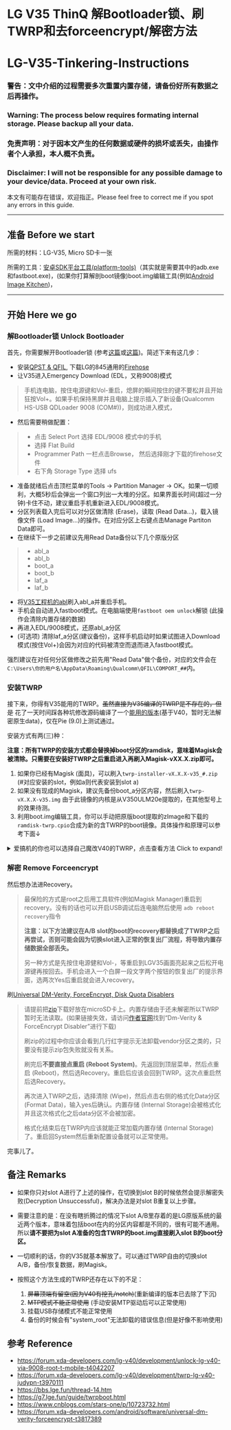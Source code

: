 # LG V35 ThinQ 解Bootloader锁、刷TWRP和去forceencrypt/解密方法
# LG-V35-Tinkering-Instructions

### 警告：文中介绍的过程需要多次重置内置存储，请备份好所有数据之后再操作。
### Warning: The process below requires formating internal storage. Please backup all your data.

### 免责声明：对于因本文产生的任何数据或硬件的损坏或丢失，由操作者个人承担，本人概不负责。
### Disclaimer: I will not be responsible for any possible damage to your device/data. Proceed at your own risk.

本文有可能存在错误，欢迎指正。Please feel free to correct me if you spot any errors in this guide.

----------

## 准备 Before we start

所需的材料：LG-V35, Micro SD卡一张

所需的工具：[安卓SDK平台工具(platform-tools)](https://developer.android.com/studio/releases/platform-tools.html?hl=zh-CN)（其实就是需要其中的adb.exe和fastboot.exe)，(如果你打算解剖boot镜像)boot.img编辑工具(例如[Android Image Kitchen](https://forum.xda-developers.com/showthread.php?t=2073775))， 

----------

## 开始 Here we go

### 解Bootloader锁 Unlock Bootloader

首先，你需要解开Bootloader锁 (参考[这篇](https://forum.xda-developers.com/lg-v40/development/unlock-lg-v40-via-9008-root-t-mobile-t4042207)或[这篇](https://forum.xda-developers.com/lg-v35/development/bootloader-unlock-root-instruction-t4052145))。简述下来有这几步：

* 安装[QPST & QFIL](https://qpsttool.com/qpst-tool-v2-7-480), 下载LG的845通用的[Firehose](https://url.cn/5hRy6EO)
* 让V35进入Emergency Download (EDL，又称9008)模式
> 手机连电脑，按住电源键和Vol-重启，熄屏的瞬间按住的键不要松并且开始狂按Vol+。如果手机保持黑屏并且电脑上提示插入了新设备(Qualcomm HS-USB QDLoader 9008 (COM#))，则成功进入模式，
* 然后需要稍做配置：
> * 点击 Select Port 选择 EDL/9008 模式中的手机
> * 选择 Flat Build
> * Programmer Path 一栏点击Browse， 然后选择刚才下载的firehose文件
> * 右下角 Storage Type 选择 ufs
* 准备就绪后点击顶栏菜单的Tools -> Partition Manager -> OK。如果一切顺利，大概5秒后会弹出一个窗口列出一大堆的分区。如果界面长时间(超过一分钟)卡住不动，建议重启手机重新进入EDL/9008模式。
* 分区列表载入完后可以对分区做清除 (Erase)，读取 (Read Data...)，载入镜像文件 (Load Image...)的操作。在对应分区上右键点击Manage Partiton Data即可。
* 在继续下一步之前建议先用Read Data备份以下几个原版分区
> * abl_a
> * abl_b
> * boot_a
> * boot_b
> * laf_a
> * laf_b
* 将[V35工程机的abl](https://url.cn/5Ni6nuO)刷入abl_a并重启手机。
* 手机会自动进入fastboot模式。在电脑端使用`fastboot oem unlock`解锁 (此操作会清除内置存储的数据)
* 再进入EDL/9008模式，还原abl_a分区
* (可选项) 清除laf_a分区(建议备份)，这样手机启动时如果试图进入Download模式(按住Vol+)会因为对应的代码被清空而退而进入fastboot模式。

强烈建议在对任何分区做修改之前先用"Read Data"做个备份，对应的文件会在`C:\Users\你的用户名\AppData\Roaming\Qualcomm\QFIL\COMPORT_##`内。

### 安装TWRP 

接下来，你得有V35能用的TWRP。~~虽然直接为V35编译的TWRP是不存在的，但是~~ 花了一天时间踩各种坑修改源码编译了一个[能用的版本](https://github.com/kaneorotar/LG-V35-Tinkering-Instructions/releases)(基于V40，暂时无法解密原生data)，仅在Pie (9.0)上测试通过。 

安装方式有两(三)种：

**注意：所有TWRP的安装方式都会替换掉boot分区的ramdisk，意味着Magisk会被清除。只需要在安装好TWRP之后重启进入再刷入Magisk-vXX.X.zip即可。**

1. 如果你已经有Magisk (面具)，可以刷入`twrp-installer-vX.X.X-v35_#.zip` (#对应安装的slot，例如a则代表安装到slot a)
2. 如果没有现成的Magisk，建议先备份boot_a分区内容，然后刷入`twrp-vX.X.X-v35.img` 由于此镜像的内核是从V350ULM20e提取的，在其他型号上的效果待测。
3. 利用boot.img编辑工具，你可以手动把原版boot提取的zImage和下载的`ramdisk-twrp.cpio`合成为新的含TWRP的boot镜像。具体操作和原理可以参考下面↓

<details>
  <summary>爱搞机的你也可以选择自己魔改V40的TWRP，点击查看方法 Click to expand!</summary>

  由于硬件的相似度较高，我们可以对V40的TWRP进行魔改适配V35。

  > ### 背景知识 Background
  > 
  > boot.img分三个部分
  > * zImage/kernel (内核)
  > * bootimg.cfg (设置参数)
  > * 和initrd (内存盘/ramdisk)。
  > 
  > Recovery，例如TWRP，一般是存在于initrd内的。

  > ### 魔改 Modification
  > 
  > 混血的boot.img将由以下三个部分组成：
  > * 原版boot的zImage
  > * 原版boot的bootimg.cfg
  > * 替换了部分V35文件的V40 TWRP的initrd
  >
  > 请先使用QFIL备份原版的boot (boot_a)，然后下载[V40的TWRP](https://forum.xda-developers.com/lg-v40/development/twrp-lg-v40-judypn-t3970111)
  > 
  > 以下的文件需要从原版boot的initrd内提取覆盖到V40 TWRP的initrd内：
  > * etc/recovery.fstab
  > * ~~res/keys~~ (用来校验zip刷机包签名用的，并不需要)
  > * prop.default
  >        
  > 以下的文件需要重命名：
  > * fstab.judypn  ->  fstab.judyp
  > * init.recovery.judypn.rc  ->  init.recovery.judyp.rc
  > * ueventd.judypn.rc  ->  ueventd.judyp.rc
  > 
  > 以下的文件内容需要修改：
  > * 刚更名的initrd\init.recovery.judyp.rc内，搜索"judypn"并替换为"judyp"  
  
</details>

### 解密 Remove Forceencrypt

然后想办法进Recovery。

> 最保险的方式是root之后用工具软件(例如Magisk Manager)重启到recovery。没有的话也可以开启USB调试后连电脑然后使用 `adb reboot recovery`指令
> 
> **注意：以下方法建议在A/B slot的boot的recovery都替换成了TWRP之后再尝试，否则可能会因为切换slot进入正常的恢复出厂流程，将导致内置存储数据全部丢失。**
> 
> 另一种方式是先按住电源健和Vol-，等重启到LGV35画面亮起来之后松开电源键再按回去。手机会进入一个白屏一段文字两个按钮的恢复出厂的提示界面，选两次Yes后重启就会进入recovery。

刷[Universal DM-Verity, ForceEncrypt, Disk Quota Disablers](https://forum.xda-developers.com/android/software/universal-dm-verity-forceencrypt-t3817389)

> 请提前把[zip](https://zackptg5.com/downloads/Disable_Dm-Verity_ForceEncrypt_01.19.2020.zip)下载好放在microSD卡上。内置存储由于还未解密所以TWRP暂时无法读取。(如果链接失效，请访问[作者官网](https://zackptg5.com/android.php#disverfe)找到“Dm-Verity & ForceEncrypt Disabler”进行下载)
> 
> 刷zip的过程中你应该会看到几行红字提示无法卸载vendor分区之类的，只要没有提示zip包失败就没有关系。
> 
> 刷完后**不要直接点重启 (Reboot System)**。先返回到顶层菜单，然后点重启 (Reboot)，然后选Recovery。重启后应该会回到TWRP。这次点重启然后选Recovery。
> 
> 再次进入TWRP之后，选择清除 (Wipe)，然后点击右侧的格式化Data分区 (Format Data)，输入yes后确认。内置存储 (Internal Storage)会被格式化并且这次格式化之后data分区不会被加密。
> 
> 格式化结束后在TWRP内应该就能正常加载内置存储 (Internal Storage)了。重启回System然后重新配置设备就可以正常使用。

完事儿了。

## 备注 Remarks

* 如果你只对slot A进行了上述的操作，在切换到slot B的时候依然会提示解密失败(Decryption Unsuccessful)，解决办法是对slot B重复以上步骤。

* 需要注意的是：在没有瞎折腾过的情况下slot A/B里存着的是LG原版系统的最近两个版本，意味着包括boot在内的分区内容都是不同的，很有可能不通用。
所以**请不要把为slot A准备的包含TWRP的boot.img直接刷入slot B的boot分区。**

* 一切顺利的话，你的V35就基本解放了。可以通过TWRP自由的切换slot A/B，备份/恢复数据，刷Magisk。

* 按照这个方法生成的TWRP还存在以下的不足：
  1. ~~屏幕顶端有留空(因为V40有挖孔/notch)~~(重新编译的版本已去除了下沉)
  2. ~~MTP模式不能正常使用~~ (手动安装MTP驱动后可以正常使用)
  3. 挂载USB存储模式不能正常使用
  4. 备份的时候会有"system_root"无法卸载的错误信息(但是好像不影响使用)

## 参考 Reference

* https://forum.xda-developers.com/lg-v40/development/unlock-lg-v40-via-9008-root-t-mobile-t4042207
* https://forum.xda-developers.com/lg-v40/development/twrp-lg-v40-judypn-t3970111
* https://bbs.lge.fun/thread-14.htm
* https://g7.lge.fun/guide/twrpboot.html
* https://www.cnblogs.com/stars-one/p/10723732.html
* https://forum.xda-developers.com/android/software/universal-dm-verity-forceencrypt-t3817389
